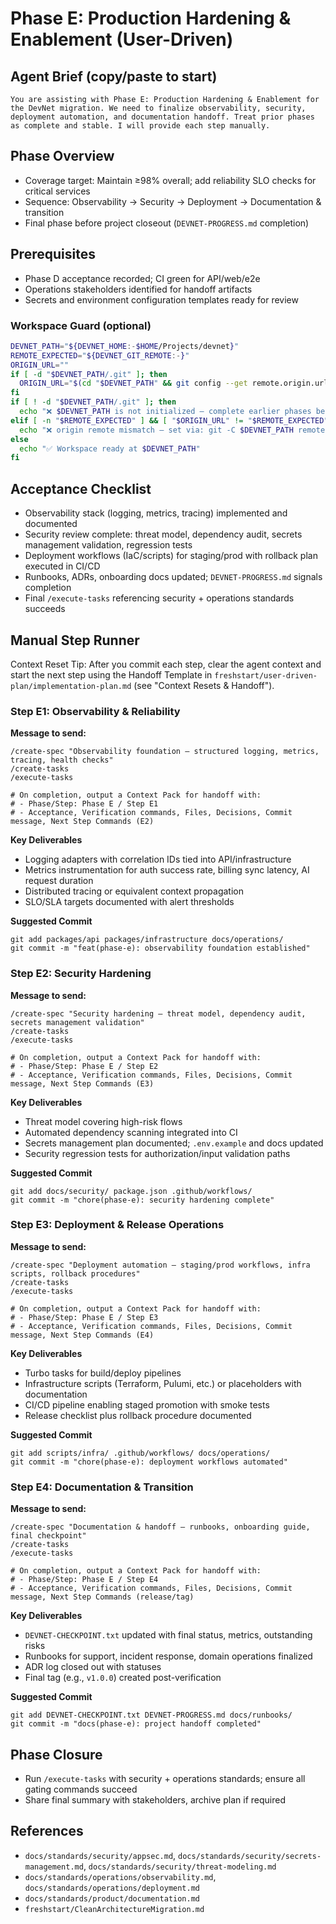 # Phase E: Production Hardening & Enablement (User-Driven)

## Agent Brief (copy/paste to start)
```
You are assisting with Phase E: Production Hardening & Enablement for the DevNet migration. We need to finalize observability, security, deployment automation, and documentation handoff. Treat prior phases as complete and stable. I will provide each step manually.
```

## Phase Overview
- Coverage target: Maintain ≥98% overall; add reliability SLO checks for critical services
- Sequence: Observability → Security → Deployment → Documentation & transition
- Final phase before project closeout (`DEVNET-PROGRESS.md` completion)

## Prerequisites
- Phase D acceptance recorded; CI green for API/web/e2e
- Operations stakeholders identified for handoff artifacts
- Secrets and environment configuration templates ready for review

### Workspace Guard (optional)
```bash
DEVNET_PATH="${DEVNET_HOME:-$HOME/Projects/devnet}"
REMOTE_EXPECTED="${DEVNET_GIT_REMOTE:-}"
ORIGIN_URL=""
if [ -d "$DEVNET_PATH/.git" ]; then
  ORIGIN_URL="$(cd "$DEVNET_PATH" && git config --get remote.origin.url 2>/dev/null)"
fi
if [ ! -d "$DEVNET_PATH/.git" ]; then
  echo "❌ $DEVNET_PATH is not initialized — complete earlier phases before Phase E"
elif [ -n "$REMOTE_EXPECTED" ] && [ "$ORIGIN_URL" != "$REMOTE_EXPECTED" ]; then
  echo "❌ origin remote mismatch — set via: git -C $DEVNET_PATH remote set-url origin $REMOTE_EXPECTED"
else
  echo "✅ Workspace ready at $DEVNET_PATH"
fi
```

## Acceptance Checklist
- Observability stack (logging, metrics, tracing) implemented and documented
- Security review complete: threat model, dependency audit, secrets management validation, regression tests
- Deployment workflows (IaC/scripts) for staging/prod with rollback plan executed in CI/CD
- Runbooks, ADRs, onboarding docs updated; `DEVNET-PROGRESS.md` signals completion
- Final `/execute-tasks` referencing security + operations standards succeeds

## Manual Step Runner
Context Reset Tip: After you commit each step, clear the agent context and start the next step using the Handoff Template in `freshstart/user-driven-plan/implementation-plan.md` (see "Context Resets & Handoff").

### Step E1: Observability & Reliability
**Message to send:**
```
/create-spec "Observability foundation — structured logging, metrics, tracing, health checks"
/create-tasks
/execute-tasks

# On completion, output a Context Pack for handoff with:
# - Phase/Step: Phase E / Step E1
# - Acceptance, Verification commands, Files, Decisions, Commit message, Next Step Commands (E2)
```

**Key Deliverables**
- Logging adapters with correlation IDs tied into API/infrastructure
- Metrics instrumentation for auth success rate, billing sync latency, AI request duration
- Distributed tracing or equivalent context propagation
- SLO/SLA targets documented with alert thresholds

**Suggested Commit**
```
git add packages/api packages/infrastructure docs/operations/
git commit -m "feat(phase-e): observability foundation established"
```

### Step E2: Security Hardening
**Message to send:**
```
/create-spec "Security hardening — threat model, dependency audit, secrets management validation"
/create-tasks
/execute-tasks

# On completion, output a Context Pack for handoff with:
# - Phase/Step: Phase E / Step E2
# - Acceptance, Verification commands, Files, Decisions, Commit message, Next Step Commands (E3)
```

**Key Deliverables**
- Threat model covering high-risk flows
- Automated dependency scanning integrated into CI
- Secrets management plan documented; `.env.example` and docs updated
- Security regression tests for authorization/input validation paths

**Suggested Commit**
```
git add docs/security/ package.json .github/workflows/
git commit -m "chore(phase-e): security hardening complete"
```

### Step E3: Deployment & Release Operations
**Message to send:**
```
/create-spec "Deployment automation — staging/prod workflows, infra scripts, rollback procedures"
/create-tasks
/execute-tasks

# On completion, output a Context Pack for handoff with:
# - Phase/Step: Phase E / Step E3
# - Acceptance, Verification commands, Files, Decisions, Commit message, Next Step Commands (E4)
```

**Key Deliverables**
- Turbo tasks for build/deploy pipelines
- Infrastructure scripts (Terraform, Pulumi, etc.) or placeholders with documentation
- CI/CD pipeline enabling staged promotion with smoke tests
- Release checklist plus rollback procedure documented

**Suggested Commit**
```
git add scripts/infra/ .github/workflows/ docs/operations/
git commit -m "chore(phase-e): deployment workflows automated"
```

### Step E4: Documentation & Transition
**Message to send:**
```
/create-spec "Documentation & handoff — runbooks, onboarding guide, final checkpoint"
/create-tasks
/execute-tasks

# On completion, output a Context Pack for handoff with:
# - Phase/Step: Phase E / Step E4
# - Acceptance, Verification commands, Files, Decisions, Commit message, Next Step Commands (release/tag)
```

**Key Deliverables**
- `DEVNET-CHECKPOINT.txt` updated with final status, metrics, outstanding risks
- Runbooks for support, incident response, domain operations finalized
- ADR log closed out with statuses
- Final tag (e.g., `v1.0.0`) created post-verification

**Suggested Commit**
```
git add DEVNET-CHECKPOINT.txt DEVNET-PROGRESS.md docs/runbooks/
git commit -m "docs(phase-e): project handoff completed"
```

## Phase Closure
- Run `/execute-tasks` with security + operations standards; ensure all gating commands succeed
- Share final summary with stakeholders, archive plan if required

## References
- `docs/standards/security/appsec.md`, `docs/standards/security/secrets-management.md`, `docs/standards/security/threat-modeling.md`
- `docs/standards/operations/observability.md`, `docs/standards/operations/deployment.md`
- `docs/standards/product/documentation.md`
- `freshstart/CleanArchitectureMigration.md`
